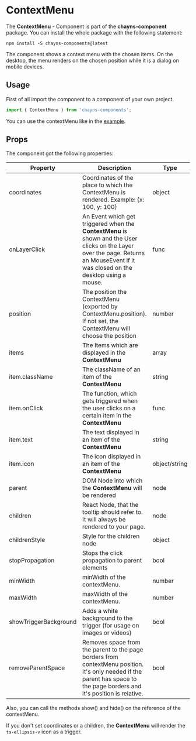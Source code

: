 # ContextMenu #

The **ContextMenu** - Component is part of the **chayns-component** package. You can install the whole package with the following statement:

    npm install -S chayns-components@latest

The component shows a context menu with the chosen items. On the desktop, the menu renders on the chosen position while it is a dialog on mobile devices.

## Usage ##

First of all import the component to a component of your own project.

```jsx harmony
import { ContextMenu } from 'chayns-components';
```

You can use the contextMenu like in the [example](https://github.com/TobitSoftware/chayns-components/blob/master/examples/react-chayns-contextmenu/Example.jsx).


## Props ##

The component got the following properties:

| Property   | Description                                                                                        | Type   | Default | Required
|------------|-----------------------------------------------------------------------------------------------------|--------|-------|------|
| coordinates           | Coordinates of the place to which the ContextMenu is rendered. Example: {x: 100, y: 100}                                  | object    |       |  |
| onLayerClick | An Event which get triggered when the **ContextMenu** is shown and the User clicks on the Layer over the page. Returns an MouseEvent if it was closed on the desktop using a mouse. | func | ||
| position | The position the ContextMenu (exported by ContextMenu.position). If not set, the ContextMenu will choose the position | number | null ||
| items | The Items which are displayed in the **ContextMenu** | array | |
| item.className | The className of an item of the **ContextMenu** | string | |
| item.onClick | The function, which gets triggered when the user clicks on a certain item in the **ContextMenu** | func | ||
| item.text | The text displayed in an item of the **ContextMenu** | string | |
| item.icon | The icon displayed in an item of the **ContextMenu** | object/string | |
| parent | DOM Node into which the **ContextMenu** will be rendered | node | tapp |
| children | React Node, that the tooltip should refer to. It will always be rendered to your page. | node | ts-ellipsis_v-icon
| childrenStyle | Style for the children node | object | 
| stopPropagation     | Stops the click propagation to parent elements                                                      | bool          | false         |       |
| minWidth              | minWidth of the contextMenu.            | number    | 100   |       |
| maxWidth              | maxWidth of the contextMenu.                    | number    | 250   |       |
| showTriggerBackground              | Adds a white background to the trigger (for usage on images or videos)                    | bool    | false   |       |
| removeParentSpace  | Removes space from the parent to the page borders from contextMenu position. It's only needed if the parent has space to the page borders and it's position is relative. | bool    | false   |       |

Also, you can call the methods show() and hide() on the reference of the contextMenu.

If you don't set coordinates or a children, the **ContextMenu** will render the `ts-ellipsis-v` icon as a trigger.
